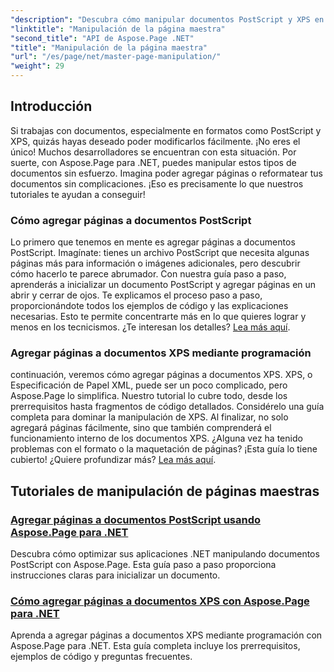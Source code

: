 ```yaml
---
"description": "Descubra cómo manipular documentos PostScript y XPS en .NET con Aspose.Page. Siga nuestros tutoriales para optimizar las funciones de su aplicación."
"linktitle": "Manipulación de la página maestra"
"second_title": "API de Aspose.Page .NET"
"title": "Manipulación de la página maestra"
"url": "/es/page/net/master-page-manipulation/"
"weight": 29
---
```


## Introducción

Si trabajas con documentos, especialmente en formatos como PostScript y XPS, quizás hayas deseado poder modificarlos fácilmente. ¡No eres el único! Muchos desarrolladores se encuentran con esta situación. Por suerte, con Aspose.Page para .NET, puedes manipular estos tipos de documentos sin esfuerzo. Imagina poder agregar páginas o reformatear tus documentos sin complicaciones. ¡Eso es precisamente lo que nuestros tutoriales te ayudan a conseguir!

### Cómo agregar páginas a documentos PostScript

Lo primero que tenemos en mente es agregar páginas a documentos PostScript. Imagínate: tienes un archivo PostScript que necesita algunas páginas más para información o imágenes adicionales, pero descubrir cómo hacerlo te parece abrumador. Con nuestra guía paso a paso, aprenderás a inicializar un documento PostScript y agregar páginas en un abrir y cerrar de ojos. Te explicamos el proceso paso a paso, proporcionándote todos los ejemplos de código y las explicaciones necesarias. Esto te permite concentrarte más en lo que quieres lograr y menos en los tecnicismos. ¿Te interesan los detalles? [Lea más aquí](./add-page-to-postscript-document/).

### Agregar páginas a documentos XPS mediante programación

continuación, veremos cómo agregar páginas a documentos XPS. XPS, o Especificación de Papel XML, puede ser un poco complicado, pero Aspose.Page lo simplifica. Nuestro tutorial lo cubre todo, desde los prerrequisitos hasta fragmentos de código detallados. Considérelo una guía completa para dominar la manipulación de XPS. Al finalizar, no solo agregará páginas fácilmente, sino que también comprenderá el funcionamiento interno de los documentos XPS. ¿Alguna vez ha tenido problemas con el formato o la maquetación de páginas? ¡Esta guía lo tiene cubierto! ¿Quiere profundizar más? [Lea más aquí](./adding-page-to-xps-document/).

## Tutoriales de manipulación de páginas maestras
### [Agregar páginas a documentos PostScript usando Aspose.Page para .NET](./add-page-to-postscript-document/)
Descubra cómo optimizar sus aplicaciones .NET manipulando documentos PostScript con Aspose.Page. Esta guía paso a paso proporciona instrucciones claras para inicializar un documento.
### [Cómo agregar páginas a documentos XPS con Aspose.Page para .NET](./adding-page-to-xps-document/)
Aprenda a agregar páginas a documentos XPS mediante programación con Aspose.Page para .NET. Esta guía completa incluye los prerrequisitos, ejemplos de código y preguntas frecuentes.